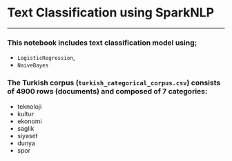 
# Text Classification using SparkNLP
***
### This notebook includes text classification model using;
- `LogisticRegression`,
- `NaiveBayes`

### The Turkish corpus (``turkish_categorical_corpus.csv``) consists of 4900 rows (documents) and composed of 7 categories:
- teknoloji
- kultur
- ekonomi
- saglik
- siyaset
- dunya
- spor     

